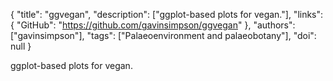 {
  "title": "ggvegan",
  "description": ["ggplot-based plots for vegan."],
  "links": {
    "GitHub": "https://github.com/gavinsimpson/ggvegan"
  },
  "authors": ["gavinsimpson"],
  "tags": ["Palaeoenvironment and palaeobotany"],
  "doi": null
}

<!-- Generated by csv2md.R – do not edit by hand -->

ggplot-based plots for vegan.